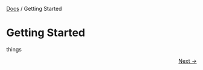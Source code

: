 [Docs](./) / Getting Started

Getting Started
========

things

<div style="text-align: right"> <a href="./server/">Next &rarr;</a> </div>
